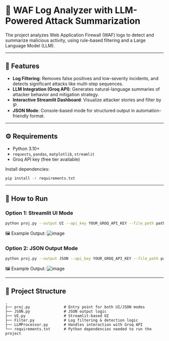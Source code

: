 # 🔐 WAF Log Analyzer with LLM-Powered Attack Summarization

The project analyzes Web Application Firewall (WAF) logs to detect and summarize malicious activity, using rule-based filtering and a Large Language Model (LLM).

---

## 📌 Features
- **Log Filtering**: Removes false positives and low-severity incidents, and detects significant attacks like multi-step sequences.
- **LLM Integration (Groq API)**: Generates natural-language summaries of attacker behavior and mitigation strategy.
- **Interactive Streamlit Dashboard**: Visualize attacker stories and filter by IP.
- **JSON Mode**: Console-based mode for structured output in automation-friendly format.

---

## ⚙️ Requirements
- Python 3.10+
- `requests`, `pandas`, `matplotlib`, `streamlit`
- Groq API key (free tier available)

Install dependencies:
```bash
pip install -r requirements.txt
```

---

## 🚀 How to Run

### Option 1: Streamlit UI Mode
```bash
python proj.py --output UI --api_key YOUR_GROQ_API_KEY --file_path path/to/security_events.csv
```
🖼 Example Output:
![image](https://github.com/user-attachments/assets/8ac94162-4302-4913-8e9f-d8df915fd499)


### Option 2: JSON Output Mode
```bash
python proj.py --output JSON --api_key YOUR_GROQ_API_KEY --file_path path/to/security_events.csv
```
🖼 Example Output:
![image](https://github.com/user-attachments/assets/f08eea90-16f1-4148-bcc6-19c90f956b9f)

---

## 📁 Project Structure
```
.
├── proj.py               # Entry point for both UI/JSON modes
├── JSON.py               # JSON output logic
├── UI.py                 # Streamlit-based UI
├── Filter.py             # Log filtering & detection logic
├── LLMProcessor.py       # Handles interaction with Groq API
└── requirements.txt      # Python dependencies needed to run the project
```
